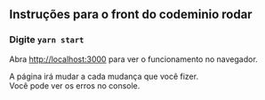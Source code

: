 ## Instruções para o front do codeminio rodar

### Digite `yarn start`

Abra [http://localhost:3000](http://localhost:3000) para ver o funcionamento no navegador.

A página irá mudar a cada mudança que você fizer.<br />
Você pode ver os erros no console.
